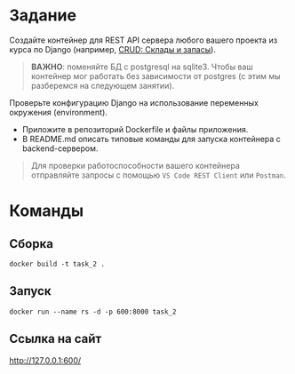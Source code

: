 # Задание

Создайте контейнер для REST API сервера любого вашего проекта из курса по Django (например, [CRUD: Склады и запасы](https://github.com/netology-code/dj-homeworks/tree/drf/3.2-crud/stocks_products)).

> **ВАЖНО**: поменяйте БД с postgresql на sqlite3. Чтобы ваш контейнер мог работать без зависимости от postgres (с этим мы разберемся на следующем занятии).

Проверьте конфигурацию Django на использование переменных окружения (environment).

- Приложите в репозиторий Dockerfile и файлы приложения.
- В README.md описать типовые команды для запуска контейнера c backend-сервером.

> Для проверки работоспособности вашего контейнера отправляйте запросы с помощью `VS Code REST Client` или `Postman`.
>
# Команды

## Сборка

```
docker build -t task_2 .
```

## Запуск

```
docker run --name rs -d -p 600:8000 task_2
```

## Ссылка на сайт

http://127.0.0.1:600/
